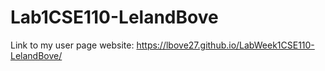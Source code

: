 # Lab1CSE110-LelandBove

Link to my user page website: https://lbove27.github.io/LabWeek1CSE110-LelandBove/
